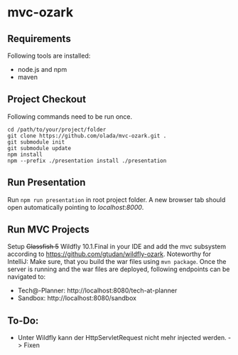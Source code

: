 # mvc-ozark

## Requirements
Following tools are installed:
* node.js and npm
* maven

## Project Checkout
Following commands need to be run once.
```
cd /path/to/your/project/folder
git clone https://github.com/olada/mvc-ozark.git .
git submodule init
git submodule update
npm install
npm --prefix ./presentation install ./presentation
```
## Run Presentation
Run `npm run presentation` in root project folder. 
A new browser tab should open automatically pointing to _localhost:8000_.

## Run MVC Projects
Setup ~~Glassfish 5~~ Wildfly 10.1.Final in your IDE and add the mvc subsystem according to https://github.com/gtudan/wildfly-ozark.
Noteworthy for IntelliJ: Make sure, that you build the war files using `mvn package`.
Once the server is running and the war files are deployed, following endpoints can be navigated to:
* Tech@-Planner: http://localhost:8080/tech-at-planner
* Sandbox: http://localhost:8080/sandbox

## To-Do:
* Unter Wildfly kann der HttpServletRequest nicht mehr injected werden. -> Fixen